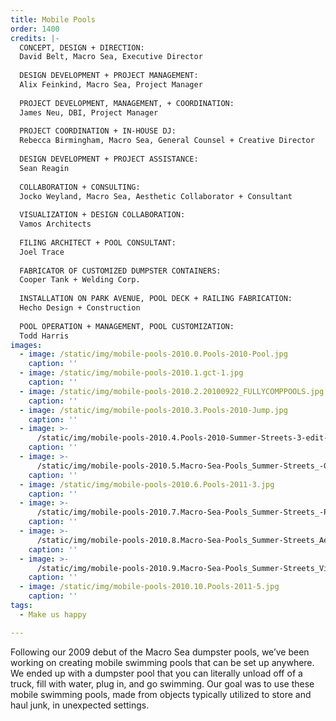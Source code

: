 ```yaml
---
title: Mobile Pools
order: 1400
credits: |-
  CONCEPT, DESIGN + DIRECTION:  
  David Belt, Macro Sea, Executive Director  
    
  DESIGN DEVELOPMENT + PROJECT MANAGEMENT:  
  Alix Feinkind, Macro Sea, Project Manager  
    
  PROJECT DEVELOPMENT, MANAGEMENT, + COORDINATION:  
  James Neu, DBI, Project Manager  
    
  PROJECT COORDINATION + IN-HOUSE DJ:  
  Rebecca Birmingham, Macro Sea, General Counsel + Creative Director  
    
  DESIGN DEVELOPMENT + PROJECT ASSISTANCE:  
  Sean Reagin  
    
  COLLABORATION + CONSULTING:  
  Jocko Weyland, Macro Sea, Aesthetic Collaborator + Consultant  
    
  VISUALIZATION + DESIGN COLLABORATION:  
  Vamos Architects  
    
  FILING ARCHITECT + POOL CONSULTANT:  
  Joel Trace  
    
  FABRICATOR OF CUSTOMIZED DUMPSTER CONTAINERS:  
  Cooper Tank + Welding Corp.  
    
  INSTALLATION ON PARK AVENUE, POOL DECK + RAILING FABRICATION:  
  Hecho Design + Construction  
    
  POOL OPERATION + MANAGEMENT, POOL CUSTOMIZATION:  
  Todd Harris
images:
  - image: /static/img/mobile-pools-2010.0.Pools-2010-Pool.jpg
    caption: ''
  - image: /static/img/mobile-pools-2010.1.gct-1.jpg
    caption: ''
  - image: /static/img/mobile-pools-2010.2.20100922_FULLYCOMPPOOLS.jpg
    caption: ''
  - image: /static/img/mobile-pools-2010.3.Pools-2010-Jump.jpg
    caption: ''
  - image: >-
      /static/img/mobile-pools-2010.4.Pools-2010-Summer-Streets-3-edit-resized.jpg
    caption: ''
  - image: >-
      /static/img/mobile-pools-2010.5.Macro-Sea-Pools_Summer-Streets_-Girl-Hooping-2-resized.jpg
    caption: ''
  - image: /static/img/mobile-pools-2010.6.Pools-2011-3.jpg
    caption: ''
  - image: >-
      /static/img/mobile-pools-2010.7.Macro-Sea-Pools_Summer-Streets_-Pool-on-Truck.jpg
    caption: ''
  - image: >-
      /static/img/mobile-pools-2010.8.Macro-Sea-Pools_Summer-Streets_Aerial-resized.jpg
    caption: ''
  - image: >-
      /static/img/mobile-pools-2010.9.Macro-Sea-Pools_Summer-Streets_Viaduct-at-Night.jpg
    caption: ''
  - image: /static/img/mobile-pools-2010.10.Pools-2011-5.jpg
    caption: ''
tags:
  - Make us happy

---
```

Following our 2009 debut of the Macro Sea dumpster pools, we’ve been working on creating mobile swimming pools that can be set up anywhere. We ended up with a dumpster pool that you can literally unload off of a truck, fill with water, plug in, and go swimming. Our goal was to use these mobile swimming pools, made from objects typically utilized to store and haul junk, in unexpected settings.

